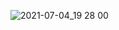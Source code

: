 ![2021-07-04_19 28 00](https://user-images.githubusercontent.com/57847892/124384118-7951a900-dd02-11eb-9ad9-b9d4452bc291.png)
